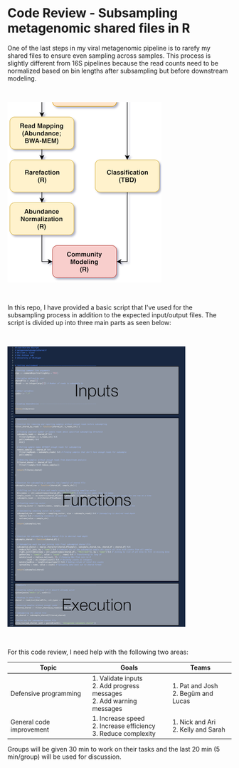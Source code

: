 # Code Review - Subsampling metagenomic shared files in R

One of the last steps in my viral metagenomic pipeline is to rarefy my shared files to ensure even sampling
across samples. This process is slightly different from 16S pipelines because the read counts need to be normalized
based on bin lengths after subsampling but before downstream modeling.

<br />

![Image of pipeline rarefaction steps](images/metagenomePipelineZoomed.png)

<br />

In this repo, I have provided a basic script that I've used for the subsampling process in addition to the
expected input/output files. The script is divided up into three main parts as seen below:

<br />

![Image of pipeline rarefaction steps](images/scriptOutline.png)

<br />

For this code review, I need help with the following two areas:

<table>
<thead>
<tr>
<th>Topic</th>
<th>Goals</th>
<th>Teams</th>
</tr>
</thead>
<tbody>
<tr>
<td>Defensive programming</td>
<td>1. Validate inputs <br> 2. Add progress messages <br> 2. Add warning messages </td>
<td>1. Pat and Josh <br> 2. Begüm and Lucas </td>
</tr>
<tr>
<td>General code improvement</td>
<td>1. Increase speed <br> 2. Increase efficiency <br> 3. Reduce complexity </td>
<td>1. Nick and Ari <br> 2. Kelly and Sarah </td>
</tr>
</tbody>
</table>

Groups will be given 30 min to work on their tasks and the last 20 min (5 min/group) will be used for discussion.
